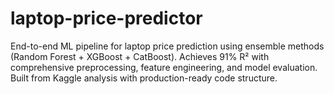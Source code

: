 # laptop-price-predictor
End-to-end ML pipeline for laptop price prediction using ensemble methods (Random Forest + XGBoost + CatBoost). Achieves 91% R² with comprehensive preprocessing, feature engineering, and model evaluation. Built from Kaggle analysis with production-ready code structure.
